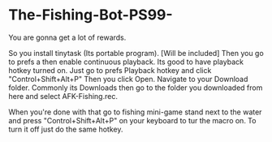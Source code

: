 # The-Fishing-Bot-PS99-
You are gonna get a lot of rewards.

So you install tinytask (Its portable program). [Will be included]
Then you go to prefs a then enable continuous playback. Its good to have playback hotkey turned on. Just go to prefs Playback hotkey and click "Control+Shift+Alt+P"
Then you click Open. Navigate to your Download folder. Commonly its Downloads then go to the folder you downloaded from here and select AFK-Fishing.rec.

When you're done with that go to fishing mini-game stand next to the water and press "Control+Shift+Alt+P" on your keyboard to tur the macro on. To turn it off just do the same hotkey.
